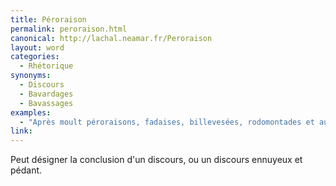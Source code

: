 ```yaml
---
title: Péroraison
permalink: peroraison.html
canonical: http://lachal.neamar.fr/Peroraison
layout: word
categories:
  - Rhétorique
synonyms:
  - Discours
  - Bavardages
  - Bavassages
examples:
  - "Après moult péroraisons, fadaises, billevesées, rodomontades et autres coquecigrues, nous pouvons reprendre le cours de la vie normale…"
link: 
---
```


Peut désigner la conclusion d'un discours, ou un discours ennuyeux et pédant.


